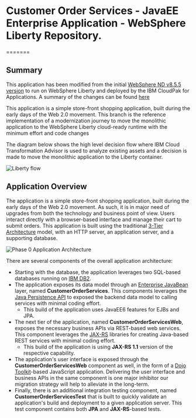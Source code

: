 # Customer Order Services - JavaEE Enterprise Application - WebSphere Liberty Repository.
=======

## Summary
This application has been modified from the initial [WebSphere ND v8.5.5 version](https://github.ibm.com/CASE/cloudpak-for-applications/tree/was855) to run on WebSphere Liberty and deployed by the IBM CloudPak for Applications. A summary of the changes can be found [here](https://github.ibm.com/CASE/cloudpak-for-applications/blob/master/liberty-build.md)

This application is a simple store-front shopping application, built during the early days of the Web 2.0 movement. This branch is the reference implementation of a modernization journey to move the monolithic application to the WebSphere Liberty cloud-ready runtime with the minimum effort and code changes

  The diagram below shows the high level decision flow where IBM Cloud Transformation Advisor is used to analyze existing assets and a decision is made to move the monolithic application to the Liberty container.

  ![Liberty flow](https://github.ibm.com/CASE/cloudpak-for-applications/blob/master/images/root/libertyflow.jpg)

## Application Overview
The application is a simple store-front shopping application, built during the early days of the Web 2.0 movement. As such, it is in major need of upgrades from both the technology and business point of view.  Users interact directly with a browser-based interface and manage their cart to submit orders.  This application is built using the traditional [3-Tier Architecture](http://www.tonymarston.net/php-mysql/3-tier-architecture.html) model, with an HTTP server, an application server, and a supporting database.

![Phase 0 Application Architecture](https://github.com/ibm-cloud-architecture/refarch-jee/raw/master/static/imgs/apparch-pc-phase0-customerorderservices.png)

There are several components of the overall application architecture:
- Starting with the database, the application leverages two SQL-based databases running on [IBM DB2](https://www.ibm.com/analytics/us/en/technology/db2/).
- The application exposes its data model through an [Enterprise JavaBean](https://en.wikipedia.org/wiki/Enterprise_JavaBeans) layer, named **CustomerOrderServices**.  This components leverages the [Java Persistence API](https://en.wikibooks.org/wiki/Java_Persistence/What_is_JPA%3F) to exposed the backend data model to calling services with minimal coding effort.
  - This build of the application uses JavaEE6 features for EJBs and JPA.
- The next tier of the application, named **CustomerOrderServicesWeb**, exposes the necessary business APIs via REST-based web services.  This component leverages the [JAX-RS](https://en.wikipedia.org/wiki/Java_API_for_RESTful_Web_Services) libraries for creating Java-based REST services with minimal coding effort.
  - This build of the application is using **JAX-RS 1.1** version of the respective capability.
- The application's user interface is exposed through the **CustomerOrderServicesWeb** component as well, in the form of a [Dojo Toolkit](#tbd)-based JavaScript application.  Delivering the user interface and business APIs in the same component is one major inhibitor our migration strategy will help to alleviate in the long-term.
- Finally, there is an additional integration testing component, named **CustomerOrderServicesTest** that is built to quickly validate an application's build and deployment to a given application server.  This test component contains both **JPA** and **JAX-RS**-based tests.
